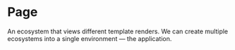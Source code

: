# **Page**
An ecosystem that views different template renders. We can create multiple ecosystems into a single environment — the application.
